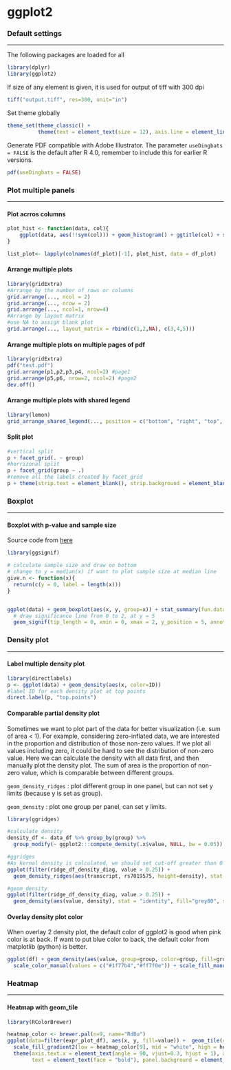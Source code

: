 # ggplot2

### Default settings

---

The following packages are loaded for all

```R
library(dplyr)
library(ggplot2)
```

If size of any element is given, it is used for output of tiff with 300 dpi

```R
tiff("output.tiff", res=300, unit="in")
```

Set theme globally

```R
theme_set(theme_classic() + 
          theme(text = element_text(size = 12), axis.line = element_line(size = 0.2)))
```

Generate PDF compatible with Adobe Illustrator. The parameter `useDingbats = FALSE` is the default after R 4.0, remember to include this for earlier R versions.
```R
pdf(useDingbats = FALSE)
```

### Plot multiple panels

---

#### Plot  acrros columns

```r
plot_hist <- function(data, col){
    ggplot(data, aes(!!sym(col))) + geom_histogram() + ggtitle(col) + scale_y_sqrt()
}

list_plot<- lapply(colnames(df_plot)[-1], plot_hist, data = df_plot)
```

#### Arrange multiple plots

```R
library(gridExtra)
#Arrange by the number of rows or columns
grid.arrange(..., ncol = 2)
grid.arrange(..., nrow = 2)
grid.arrange(..., ncol=1, nrow=4)
#Arrange by layout matrix
#use NA to assign blank plot
grid.arrange(..., layout_matrix = rbind(c(1,2,NA), c(3,4,5)))
```

#### Arrange multiple plots on multiple pages of pdf

```R
library(gridExtra)
pdf("test.pdf")
grid.arrange(p1,p2,p3,p4, ncol=2) #page1
grid.arrange(p5,p6, nrow=2, ncol=2) #page2
dev.off()
```

#### Arrange multiple plots with shared legend

```R
library(lemon)
grid_arrange_shared_legend(..., position = c("bottom", "right", "top", "left"))
```

#### Split plot

```R
#vertical split
p + facet_grid(. ~ group)
#horrizonal split
p + facet_grid(group ~ .)
#remove all the labels created by facet_grid
p + theme(strip.text = element_blank(), strip.background = element_blank())
```

### Boxplot

---

#### Boxplot with p-value and sample size

Source code from [here](https://stackoverflow.com/questions/3483203/create-a-boxplot-in-r-that-labels-a-box-with-the-sample-size-n)

```R
library(ggsignif)

# calculate sample size and draw on bottom
# change to y = median(x) if want to plot sample size at median line
give.n <- function(x){
  return(c(y = 0, label = length(x)))
}


ggplot(data) + geom_boxplot(aes(x, y, group=x)) + stat_summary(fun.data = give.n, geom = "text") +
  # draw significance line from 0 to 2, at y = 5
  geom_signif(tip_length = 0, xmin = 0, xmax = 2, y_position = 5, annotations = "**")
```

### Density plot

---

#### Label multiple density plot

```R
library(directlabels)
p <- ggplot(data) + geom_density(aes(x, color=ID))
#label ID for each density plot at top points
direct.label(p, "top.points")
```

#### Comparable partial density plot

Sometimes we want to plot part of the data for better visualization (i.e. sum of area < 1). For example, considering zero-inflated data, we are interested in the proportion and distribution of those non-zero values. If we plot all values including zero, it could be hard to see the distribution of non-zero value. Here we can calculate the density with all data first, and then manually plot the density plot. The sum of area is the proportion of non-zero value, which is comparable between different groups.

`geom_density_ridges` : plot different group in one panel, but can not set y limits (because y is set as group).

`geom_density` : plot one group per panel, can set y limits.

```R
library(ggridges)

#calculate density
density_df <- data_df %>% group_by(group) %>% 
  group_modify(~ ggplot2:::compute_density(.x$value, NULL, bw = 0.05)) %>%  rename(value = x)

#ggridges
#As kernal density is calculated, we should set cut-off greater than 0 to filter raw 0 data
ggplot(filter(ridge_df_density_diag, value > 0.25)) + 
  geom_density_ridges(aes(transcript, rs7019575, height=density), stat = "identity", size=0.3, scale=1) 

#geom_density
ggplot(filter(ridge_df_density_diag, value > 0.25)) + 
  geom_density(aes(value, density), stat = "identity", fill="grey80", size=0.3) + facet_grid(group ~ .)
```

#### Overlay density plot color

When overlay 2 density plot, the default color of ggplot2 is good when pink color is at back. If want to put blue color to back, the default color from matplotlib (python) is better.

```R
ggplot(df) + geom_density(aes(value, group=group, color=group, fill=group), size=0.4, alpha=0.2) +
  scale_color_manual(values = c("#1f77b4","#ff7f0e")) + scale_fill_manual(values = c("#1f77b4","#ff7f0e"))
```

### Heatmap

---

#### Heatmap with geom_tile

```R
library(RColorBrewer)

heatmap_color <- brewer.pal(n=9, name="RdBu")
ggplot(data=filter(expr_plot_df), aes(x, y, fill=value)) +  geom_tile(color="black") + 
  scale_fill_gradient2(low = heatmap_color[9], mid = "white", high = heatmap_color[1]) +
  theme(axis.text.x = element_text(angle = 90, vjust=0.3, hjust = 1), axis.title = element_blank(), 
        text = element_text(face = "bold"), panel.background = element_blank(), axis.ticks = element_blank())
```
